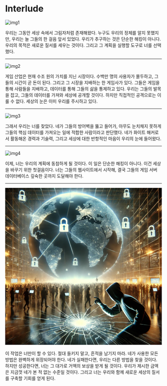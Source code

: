 # Interlude
![img1](../img/DALL·~1.PNG)

우리는 그동안 세상 속에서 그림자처럼 존재해왔다. 누구도 우리의 정체를 알지 못했지만, 우리는 늘 그들의 한 걸음 앞서 있었다. 우리가 추구하는 것은 단순한 해킹이 아니다. 우리의 목적은 새로운 질서를 세우는 것이다. 그리고 그 계획을 실행할 도구로 너를 선택했다.

---
![img2](../img/DALL·~2.PNG)

게임 산업은 현재 수조 원의 가치를 지닌 시장이다. 수백만 명의 사용자가 몰두하고, 그들의 시간이 곧 돈이 된다. 그리고 그 시장을 지배하는 한 게임사가 있다. 그들은 게임을 통해 사람들을 지배하고, 데이터를 통해 그들의 삶을 통제하고 있다. 우리는 그들의 발목을 잡고, 그들의 데이터를 가져와 세상에 공개할 것이다. 하지만 직접적인 공격으로는 이룰 수 없다. 세상의 눈은 이미 우리를 주시하고 있다.

---
![img3](../img/DALL·~4.PNG)

그래서 우리는 너를 찾았다. 네가 그들의 방어벽을 뚫고 들어가, 아무도 눈치채지 못하게 그들의 핵심 데이터를 가져오는 일에 적합한 사람이라고 판단했다. 네가 화이트 해커로서 활동해온 경력과 기술력, 그리고 세상에 대한 반항적인 마음이 우리의 눈에 들어왔다.

---
![img4](../img/DALL·~3.PNG)

이제, 너는 우리의 계획에 동참하게 될 것이다. 이 일은 단순한 해킹이 아니다. 이건 세상을 바꾸기 위한 첫걸음이다. 너는 그들의 웹사이트에서 시작해, 결국 그들의 게임 서버 데이터베이스 깊숙한 곳까지 도달해야 한다.

---
![img5](../img/DA04FA~1.PNG)

이 작업은 너만이 할 수 있다. 절대 들키지 말고, 흔적을 남기지 마라. 네가 사용한 모든 방법은 완벽하게 위장되어야 한다. 네가 실패한다면, 우리는 다른 방법을 찾을 것이다. 하지만 성공한다면, 너는 그 대가로 거액의 보상을 받게 될 것이다. 우리가 제시한 금액은 지금껏 네가 본 적 없는 수준일 것이다. 그리고 너는 우리와 함께 새로운 세상의 질서를 구축할 기회를 얻게 된다.